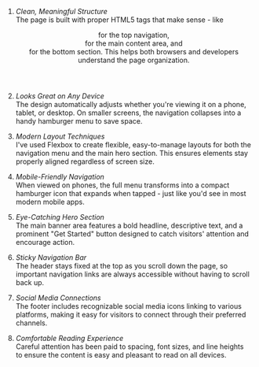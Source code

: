 1. *Clean, Meaningful Structure*  
   The page is built with proper HTML5 tags that make sense - like <header> for the top navigation, <section> for the main content area, and <footer> for the bottom section. This helps both browsers and developers understand the page organization.

2. *Looks Great on Any Device*  
   The design automatically adjusts whether you're viewing it on a phone, tablet, or desktop. On smaller screens, the navigation collapses into a handy hamburger menu to save space.

3. *Modern Layout Techniques*  
   I've used Flexbox to create flexible, easy-to-manage layouts for both the navigation menu and the main hero section. This ensures elements stay properly aligned regardless of screen size.

4. *Mobile-Friendly Navigation*  
   When viewed on phones, the full menu transforms into a compact hamburger icon that expands when tapped - just like you'd see in most modern mobile apps.

5. *Eye-Catching Hero Section*  
   The main banner area features a bold headline, descriptive text, and a prominent "Get Started" button designed to catch visitors' attention and encourage action.

6. *Sticky Navigation Bar*  
   The header stays fixed at the top as you scroll down the page, so important navigation links are always accessible without having to scroll back up.

7. *Social Media Connections*  
   The footer includes recognizable social media icons linking to various platforms, making it easy for visitors to connect through their preferred channels.

8. *Comfortable Reading Experience*  
   Careful attention has been paid to spacing, font sizes, and line heights to ensure the content is easy and pleasant to read on all devices.
